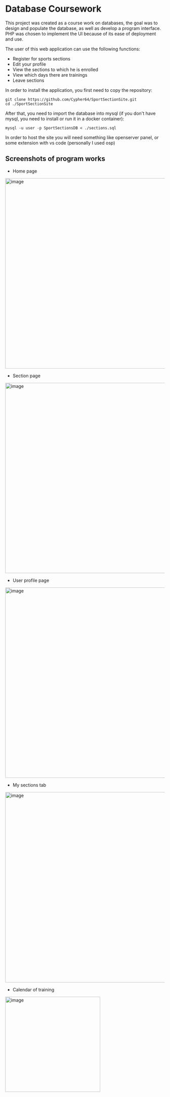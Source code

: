 # Database Coursework

This project was created as a course work on databases, the goal was to design and populate the database, as well as develop a program interface. PHP was chosen to implement the UI because of its ease of deployment and use.

The user of this web application can use the following functions:
- Register for sports sections
- Edit your profile
- View the sections to which he is enrolled
- View which days there are trainings
- Leave sections
  
In order to install the application, you first need to copy the repository:
```
git clone https://github.com/Cypher64/SportSectionSite.git
cd ./SportSectionSite
```
After that, you need to import the database into mysql (if you don't have mysql, you need to install or run it in a docker container):
```
mysql -u user -p SportSectionsDB < ./sections.sql
```
In order to host the site you will need something like openserver panel, or some extension with vs code (personally I used osp)

## Screenshots of program works
- Home page
<img width="800" height="600" alt="image" src="https://github.com/user-attachments/assets/ae7f998b-c3ca-492a-86f2-dc7193815c87" />

- Section page
<img width="800" height="600" alt="image" src="https://github.com/user-attachments/assets/390a52ca-733a-459e-98c3-babfc0e31c17" />

- User profile page
<img width="800" height="600" alt="image" src="https://github.com/user-attachments/assets/265c1a79-2eeb-4060-94bd-897a55fe9f57" />

- My sections tab
<img width="800" height="600" alt="image" src="https://github.com/user-attachments/assets/bc333719-27d2-492d-896f-d162ef32cab8" />

- Calendar of training
<img width="300" height="300" alt="image" src="https://github.com/user-attachments/assets/82573d95-221b-4447-b5cc-46319059cb26" />
